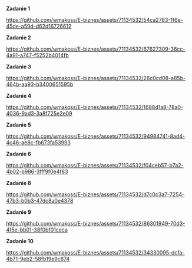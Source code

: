 
**Zadanie 1**

https://github.com/wmakoss/E-biznes/assets/71134532/54ca2783-1f6e-45de-a59d-d62d16726612

**Zadanie 2**

https://github.com/wmakoss/E-biznes/assets/71134532/67627309-36cc-4a91-a747-f5252b4014fb

**Zadanie 3**

https://github.com/wmakoss/E-biznes/assets/71134532/26c0cd08-a85b-464b-aa93-b3400651595b

**Zadanie 4**

https://github.com/wmakoss/E-biznes/assets/71134532/1688d1a8-78a0-4036-9ad3-3a8f725e2e09

**Zadanie 5**

https://github.com/wmakoss/E-biznes/assets/71134532/94984741-8ad4-4c46-ae8c-fb673fa53993

**Zadanie 6**

https://github.com/wmakoss/E-biznes/assets/71134532/f04ceb57-b7a2-4b02-b986-3fff9f0e4f83

**Zadanie 8**

https://github.com/wmakoss/E-biznes/assets/71134532/d7c0c3a7-7254-47b3-b0b3-47dc8a0e4378

**Zadanie 9**

https://github.com/wmakoss/E-biznes/assets/71134532/86301949-70d3-4f5e-bb01-38f0bf01ceca

**Zadanie 10**

https://github.com/wmakoss/E-biznes/assets/71134532/34330095-dcfa-4b71-9eb2-58fb19e9c874
